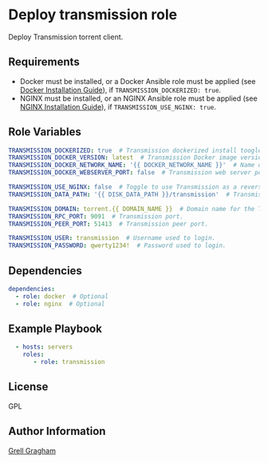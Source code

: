 Deploy transmission role
=========

Deploy Transmission torrent client.

Requirements
------------

- Docker must be installed, or a Docker Ansible role must be applied (see [Docker Installation Guide](https://docs.docker.com/engine/install/)), if `TRANSMISSION_DOCKERIZED: true`.
- NGINX must be installed, or an NGINX Ansible role must be applied (see [NGINX Installation Guide](https://nginx.org/en/docs/install.html)), if `TRANSMISSION_USE_NGINX: true`.

Role Variables
--------------

```yml
TRANSMISSION_DOCKERIZED: true  # Transmission dockerized install toogle.
TRANSMISSION_DOCKER_VERSION: latest  # Transmission Docker image version.
TRANSMISSION_DOCKER_NETWORK_NAME: '{{ DOCKER_NETWORK_NAME }}'  # Name of the Docker network.
TRANSMISSION_DOCKER_WEBSERVER_PORT: false  # Transmission web server port configuration (set to false to disable, or specify a port number).

TRANSMISSION_USE_NGINX: false  # Toggle to use Transmission as a reverse proxy for Gitea.
TRANSMISSION_DATA_PATH: '{{ DISK_DATA_PATH }}/transmission'  # Transmission data directory path.

TRANSMISSION_DOMAIN: torrent.{{ DOMAIN_NAME }}  # Domain name for the Transmission service.
TRANSMISSION_RPC_PORT: 9091  # Transmission port.
TRANSMISSION_PEER_PORT: 51413  # Transmission peer port.

TRANSMISSION_USER: transmission  # Username used to login.
TRANSMISSION_PASSWORD: qwerty1234!  # Password used to login.
```

Dependencies
------------

```yml
dependencies:
  - role: docker  # Optional
  - role: nginx  # Optional
```

Example Playbook
----------------

```yml
  - hosts: servers
    roles:
       - role: transmission
```

License
-------

GPL

Author Information
------------------

[Grell Gragham](https://github.com/ggragham)
